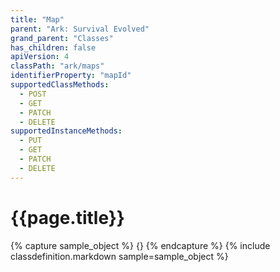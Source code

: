```yaml
---
title: "Map"
parent: "Ark: Survival Evolved"
grand_parent: "Classes"
has_children: false
apiVersion: 4
classPath: "ark/maps"
identifierProperty: "mapId"
supportedClassMethods:
  - POST
  - GET
  - PATCH
  - DELETE
supportedInstanceMethods:
  - PUT
  - GET
  - PATCH
  - DELETE
---
```

# {{page.title}}

{% capture sample_object %}
{}
{% endcapture %}
{% include classdefinition.markdown sample=sample_object %}